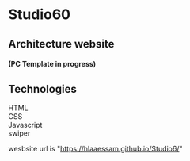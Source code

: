 <h1>Studio60</h1>
<h2> Architecture website </h2>

<h4>(PC Template in progress)</h4>

<h2>Technologies</h2>
      HTML <br>
      CSS  <br>
      Javascript  <br>
      swiper  <br>


      
wesbsite url is "https://hlaaessam.github.io/Studio6/" 
